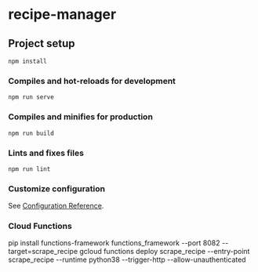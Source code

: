 # recipe-manager

## Project setup
```
npm install
```

### Compiles and hot-reloads for development
```
npm run serve
```

### Compiles and minifies for production
```
npm run build
```

### Lints and fixes files
```
npm run lint
```

### Customize configuration
See [Configuration Reference](https://cli.vuejs.org/config/).

### Cloud Functions

pip install functions-framework
functions_framework --port 8082 --target=scrape_recipe
gcloud functions deploy scrape_recipe --entry-point scrape_recipe --runtime python38 --trigger-http --allow-unauthenticated
